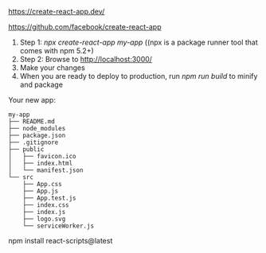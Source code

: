 https://create-react-app.dev/

https://github.com/facebook/create-react-app

1. Step 1: *npx create-react-app my-app* ((npx is a package runner tool that comes with npm 5.2+)
2. Step 2: Browse to <a href="http://localhost:3000/" target="_new">http://localhost:3000/</a>
3. Make your changes
4. When you are ready to deploy to production, run *npm run build* to minify and package

Your new app: 
```
my-app
├── README.md
├── node_modules
├── package.json
├── .gitignore
├── public
│   ├── favicon.ico
│   ├── index.html
│   └── manifest.json
└── src
    ├── App.css
    ├── App.js
    ├── App.test.js
    ├── index.css
    ├── index.js
    ├── logo.svg
    └── serviceWorker.js
```

npm install react-scripts@latest
